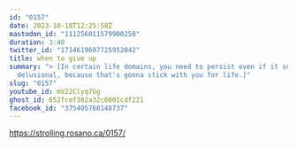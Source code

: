 ```yaml
---
id: "0157"
date: 2023-10-18T12:25:58Z
mastodon_id: "111256011579900258"
duration: 3:40
twitter_id: "1714619697725952042"
title: when to give up
summary: "> [In certain life domains, you need to persist even if it seems
  delusional, because that's gonna stick with you for life.]"
slug: "0157"
youtube_id: mV22Clyq7Gg
ghost_id: 652fcef362a32c0001cdf221
facebook_id: "375405768148737"
---
```

https://strolling.rosano.ca/0157/
